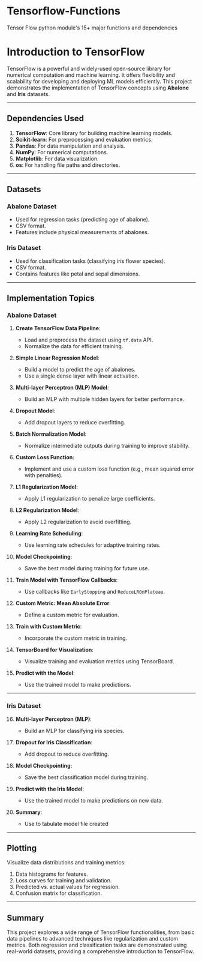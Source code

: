 # Tensorflow-Functions
Tensor Flow python module's 15+ major functions and dependencies

# Introduction to TensorFlow

TensorFlow is a powerful and widely-used open-source library for numerical computation and machine learning. It offers flexibility and scalability for developing and deploying ML models efficiently. This project demonstrates the implementation of TensorFlow concepts using **Abalone** and **Iris** datasets.

---

## Dependencies Used
1. **TensorFlow**: Core library for building machine learning models.
2. **Scikit-learn**: For preprocessing and evaluation metrics.
3. **Pandas**: For data manipulation and analysis.
4. **NumPy**: For numerical computations.
5. **Matplotlib**: For data visualization.
6. **os**: For handling file paths and directories.

---

## Datasets
### **Abalone Dataset**
- Used for regression tasks (predicting age of abalone).
- CSV format.
- Features include physical measurements of abalones.

### **Iris Dataset**
- Used for classification tasks (classifying iris flower species).
- CSV format.
- Contains features like petal and sepal dimensions.

---

## Implementation Topics
### **Abalone Dataset**
1. **Create TensorFlow Data Pipeline**:
   - Load and preprocess the dataset using `tf.data` API.
   - Normalize the data for efficient training.

2. **Simple Linear Regression Model**:
   - Build a model to predict the age of abalones.
   - Use a single dense layer with linear activation.

3. **Multi-layer Perceptron (MLP) Model**:
   - Build an MLP with multiple hidden layers for better performance.

4. **Dropout Model**:
   - Add dropout layers to reduce overfitting.

5. **Batch Normalization Model**:
   - Normalize intermediate outputs during training to improve stability.

6. **Custom Loss Function**:
   - Implement and use a custom loss function (e.g., mean squared error with penalties).

7. **L1 Regularization Model**:
   - Apply L1 regularization to penalize large coefficients.

8. **L2 Regularization Model**:
   - Apply L2 regularization to avoid overfitting.

9. **Learning Rate Scheduling**:
   - Use learning rate schedules for adaptive training rates.

10. **Model Checkpointing**:
    - Save the best model during training for future use.

11. **Train Model with TensorFlow Callbacks**:
    - Use callbacks like `EarlyStopping` and `ReduceLROnPlateau`.

12. **Custom Metric: Mean Absolute Error**:
    - Define a custom metric for evaluation.

13. **Train with Custom Metric**:
    - Incorporate the custom metric in training.

14. **TensorBoard for Visualization**:
    - Visualize training and evaluation metrics using TensorBoard.

15. **Predict with the Model**:
    - Use the trained model to make predictions.

---

### **Iris Dataset**
16. **Multi-layer Perceptron (MLP)**:
    - Build an MLP for classifying iris species.

17. **Dropout for Iris Classification**:
    - Add dropout to reduce overfitting.

18. **Model Checkpointing**:
    - Save the best classification model during training.

19. **Predict with the Iris Model**:
    - Use the trained model to make predictions on new data.
20. **Summary**:
    - Use to tabulate model file created

---

## Plotting
Visualize data distributions and training metrics:
1. Data histograms for features.
2. Loss curves for training and validation.
3. Predicted vs. actual values for regression.
4. Confusion matrix for classification.

---

## Summary
This project explores a wide range of TensorFlow functionalities, from basic data pipelines to advanced techniques like regularization and custom metrics. Both regression and classification tasks are demonstrated using real-world datasets, providing a comprehensive introduction to TensorFlow.
